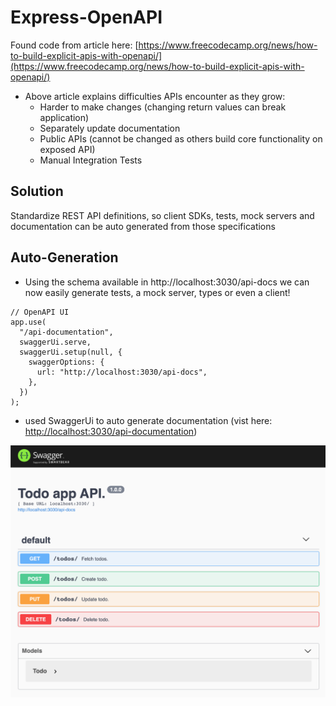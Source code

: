 # Express-OpenAPI

Found code from article here: [https://www.freecodecamp.org/news/how-to-build-explicit-apis-with-openapi/](https://www.freecodecamp.org/news/how-to-build-explicit-apis-with-openapi/)

- Above article explains difficulties APIs encounter as they grow:
  - Harder to make changes (changing return values can break application)
  - Separately update documentation
  - Public APIs (cannot be changed as others build core functionality on exposed API)
  - Manual Integration Tests
## Solution
Standardize REST API definitions, so client SDKs, tests, mock servers and documentation can be auto generated from those specifications

## Auto-Generation
- Using the schema available in http://localhost:3030/api-docs we can now easily generate tests, a mock server, types or even a client!

```
// OpenAPI UI
app.use(
  "/api-documentation",
  swaggerUi.serve,
  swaggerUi.setup(null, {
    swaggerOptions: {
      url: "http://localhost:3030/api-docs",
    },
  })
);
```
- used SwaggerUi to auto generate documentation (vist here: [http://localhost:3030/api-documentation](http://localhost:3030/api-documentation))

![Downloaded Swagger Screenshot from Article](/image-23.png)

